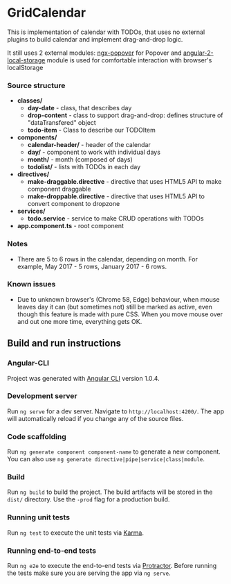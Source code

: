 # GridCalendar

This is implementation of calendar with TODOs, that uses no external plugins to build calendar and implement drag-and-drop logic.

It still uses 2 external modules: [ngx-popover](https://github.com/pleerock/ngx-popover) for Popover and [angular-2-local-storage](https://github.com/phenomnomnominal/angular-2-local-storage) module is used for comfortable interaction with browser's localStorage

### Source structure

+ __classes/__
  + __day-date__ - class, that describes day
  + __drop-content__ - class to support drag-and-drop: defines structure of "dataTransfered" object
  + __todo-item__ - Class to describe our TODOItem
+ __components/__
  + __calendar-header/__ - header of the calendar
  + __day/__ - component to work with individual days
  + __month/__ - month (composed of days)
  + __todolist/__ - lists with TODOs in each day
+ __directives/__
  + __make-draggable.directive__ - directive that uses HTML5 API to make component draggable
  + __make-droppable.directive__ - directive that uses HTML5 API to convert component to dropzone
+ __services/__
  + __todo.service__ - service to make CRUD operations with TODOs
+ __app.component.ts__ - root component

### Notes

+ There are 5 to 6 rows in the calendar, depending on month. For example, May 2017 - 5 rows, January 2017 - 6 rows.

### Known issues

+ Due to unknown browser's (Chrome 58, Edge) behaviour, when mouse leaves day it can (but sometimes not) still be marked as active, even though this feature is made with pure CSS. When you move mouse over and out one more time, everything gets OK.

## Build and run instructions

### Angular-CLI

Project was generated with [Angular CLI](https://github.com/angular/angular-cli) version 1.0.4.

### Development server

Run `ng serve` for a dev server. Navigate to `http://localhost:4200/`. The app will automatically reload if you change any of the source files.

### Code scaffolding

Run `ng generate component component-name` to generate a new component. You can also use `ng generate directive|pipe|service|class|module`.

### Build

Run `ng build` to build the project. The build artifacts will be stored in the `dist/` directory. Use the `-prod` flag for a production build.

### Running unit tests

Run `ng test` to execute the unit tests via [Karma](https://karma-runner.github.io).

### Running end-to-end tests

Run `ng e2e` to execute the end-to-end tests via [Protractor](http://www.protractortest.org/).
Before running the tests make sure you are serving the app via `ng serve`.
